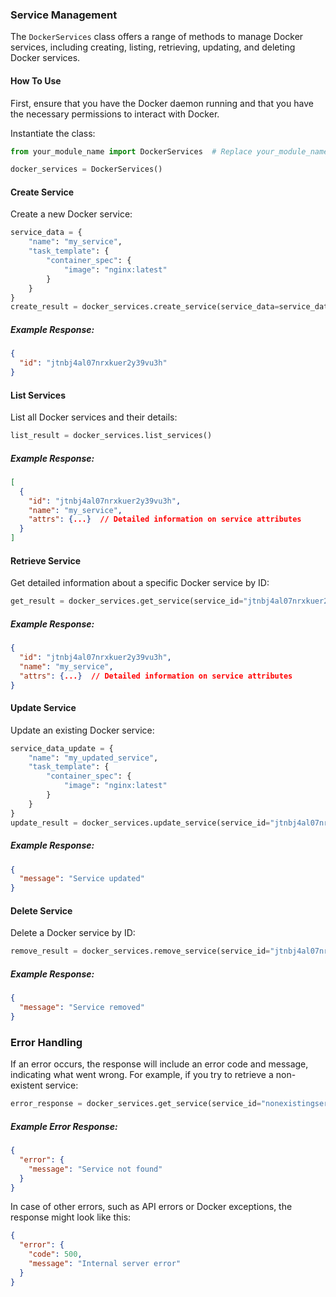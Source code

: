 ### Service Management

The `DockerServices` class offers a range of methods to manage Docker services, including creating, listing, retrieving, updating, and deleting Docker services.

#### How To Use

First, ensure that you have the Docker daemon running and that you have the necessary permissions to interact with Docker.

Instantiate the class:

```python
from your_module_name import DockerServices  # Replace your_module_name with the actual name of your module

docker_services = DockerServices()
```

#### Create Service

Create a new Docker service:

```python
service_data = {
    "name": "my_service",
    "task_template": {
        "container_spec": {
            "image": "nginx:latest"
        }
    }
}
create_result = docker_services.create_service(service_data=service_data)
```

##### Example Response:

```json
{
  "id": "jtnbj4al07nrxkuer2y39vu3h"
}
```

#### List Services

List all Docker services and their details:

```python
list_result = docker_services.list_services()
```

##### Example Response:

```json
[
  {
    "id": "jtnbj4al07nrxkuer2y39vu3h",
    "name": "my_service",
    "attrs": {...}  // Detailed information on service attributes
  }
]
```

#### Retrieve Service

Get detailed information about a specific Docker service by ID:

```python
get_result = docker_services.get_service(service_id="jtnbj4al07nrxkuer2y39vu3h")
```

##### Example Response:

```json
{
  "id": "jtnbj4al07nrxkuer2y39vu3h",
  "name": "my_service",
  "attrs": {...}  // Detailed information on service attributes
}
```

#### Update Service

Update an existing Docker service:

```python
service_data_update = {
    "name": "my_updated_service",
    "task_template": {
        "container_spec": {
            "image": "nginx:latest"
        }
    }
}
update_result = docker_services.update_service(service_id="jtnbj4al07nrxkuer2y39vu3h", service_data=service_data_update)
```

##### Example Response:

```json
{
  "message": "Service updated"
}
```

#### Delete Service

Delete a Docker service by ID:

```python
remove_result = docker_services.remove_service(service_id="jtnbj4al07nrxkuer2y39vu3h")
```

##### Example Response:

```json
{
  "message": "Service removed"
}
```

### Error Handling

If an error occurs, the response will include an error code and message, indicating what went wrong. For example, if you try to retrieve a non-existent service:

```python
error_response = docker_services.get_service(service_id="nonexistingserviceid")
```

##### Example Error Response:

```json
{
  "error": {
    "message": "Service not found"
  }
}
```

In case of other errors, such as API errors or Docker exceptions, the response might look like this:

```json
{
  "error": {
    "code": 500,
    "message": "Internal server error"
  }
}
```